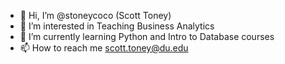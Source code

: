 - 👋 Hi, I’m @stoneycoco (Scott Toney)
- 👀 I’m interested in Teaching Business Analytics
- 🌱 I’m currently learning Python and Intro to Database courses
- 📫 How to reach me scott.toney@du.edu

<!---
stoneycoco/stoneycoco is a ✨ special ✨ repository because its `README.md` (this file) appears on your GitHub profile.
You can click the Preview link to take a look at your changes.
--->
